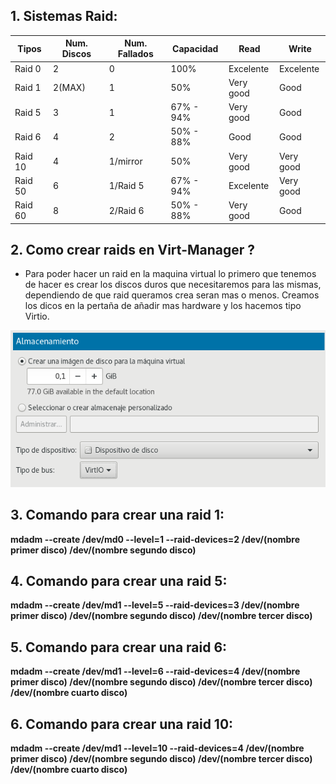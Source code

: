 ## 1. Sistemas Raid:  

|   Tipos  | Num. Discos | Num. Fallados | Capacidad |    Read   |   Write   |
| -------- | ----------- | ------------- | --------- | --------- | --------- |
|  Raid 0  |      2      |       0       |    100%   | Excelente | Excelente |
|  Raid 1  |    2(MAX)   |       1       |     50%   | Very good |    Good   |
|  Raid 5  |      3      |       1       | 67% - 94% | Very good |    Good   |
|  Raid 6  |      4      |       2       | 50% - 88% |    Good   |    Good   |
|  Raid 10 |      4      |   1/mirror    |     50%   | Very good | Very good |
|  Raid 50 |      6      |   1/Raid 5    | 67% - 94% | Excelente | Very good |
|  Raid 60 |      8      |   2/Raid 6    | 50% - 88% | Very good |    Good   |  

## 2. Como crear raids en Virt-Manager ?  

* Para poder hacer un raid en la maquina virtual lo primero que tenemos de hacer es crear los discos duros que necesitaremos para las mismas, dependiendo de que raid queramos crea seran mas o menos. Creamos los dicos en la pertaña de añadir mas hardware y los hacemos tipo Virtio.  

![Sin titulo](./virt-manager.png)

## 3. Comando para crear una raid 1:  

**mdadm --create /dev/md0 --level=1 --raid-devices=2 /dev/(nombre primer disco) /dev/(nombre segundo disco)**  

## 4. Comando para crear una raid 5:  

**mdadm --create /dev/md1 --level=5 --raid-devices=3 /dev/(nombre primer disco) /dev/(nombre segundo disco) /dev/(nombre tercer disco)**  

## 5. Comando para crear una raid 6:  

**mdadm --create /dev/md1 --level=6 --raid-devices=4 /dev/(nombre primer disco) /dev/(nombre segundo disco) /dev/(nombre tercer disco) /dev/(nombre cuarto disco)**   

## 6. Comando para crear una raid 10:  

**mdadm --create /dev/md1 --level=10 --raid-devices=4 /dev/(nombre primer disco) /dev/(nombre segundo disco) /dev/(nombre tercer disco) /dev/(nombre cuarto disco)**   

